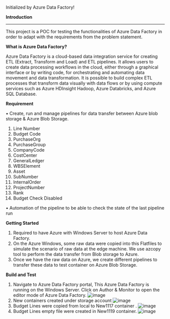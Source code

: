Initialized by Azure Data Factory!

**Introduction**
__________________________________________________________________________________________________________________________________________________
This project is a POC for testing the functionalities of Azure Data Factory in order to adapt with the requirements from the problem statement.

**What is Azure Data Factory?**

Azure Data Factory is a cloud-based data integration service for creating ETL (Extract, Transform and Load) and ETL pipelines. It allows users to create data processing workflows in the cloud, either through a graphical interface or by writing code, for orchestrating and automating data movement and data transformation. It is possible to build complex ETL processes that transform data visually with data flows or by using compute services such as Azure HDInsight Hadoop, Azure Databricks, and Azure SQL Database.

**Requirement**

•	Create, run and manage pipelines for data transfer between Azure blob storage & Azure Blob Storage.

1.	Line Number
2.	Budget Code
3.	PurchaseOrg
4.	PurchaseGroup
5.	CompanyCode
6.	CostCenter
7.	GeneralLedger
8.	WBSElement
9.	Asset
10.	SubNumber
11.	InternalOrder
12.	ProjectNumber
13.	Rank
14.	Budget Check Disabled

•	Automation of the pipeline to be able to check the state of the last pipeline run

**Getting Started**

1.	Required to have Azure with Windows Server to host Azure Data Factory.
2.	On the Azure Windows, some raw data were copied into this Flatfiles to simulate the scenario of raw data at the edge machine. We use azcopy tool to perform the data transfer     from Blob storage to Azure.
3.	Once we have the raw data on Azure, we create different pipelines to transfer these data to test container on Azure Blob Storage.

**Build and Test**
1.  Navigate to Azure Data Factory portal, This Azure Data Factory is running on the Windows Server. Click on Author & Monitor to open the editor mode of Azure Data Factory. 
![image](https://user-images.githubusercontent.com/94681830/142825597-fee510eb-3b9b-4517-8958-104da3fafb63.png)
2.  New containers created under storage account
![image](https://user-images.githubusercontent.com/94681830/142822989-3fb03564-877b-4ece-a86e-e217572ec472.png)
3.  Budget Lines were copied from local to New1117 container .
![image](https://user-images.githubusercontent.com/94681830/142823319-e40f536b-4a89-4373-9c39-8d9a842f3a94.png)
4.  Budget Lines empty file were created in New1119 container.
![image](https://user-images.githubusercontent.com/94681830/142824437-4c2d6800-d207-48a4-a061-0febe44cb1e9.png)









